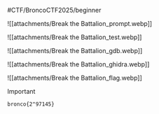 #CTF/BroncoCTF2025/beginner 

![[attachments/Break the Battalion_prompt.webp]]

![[attachments/Break the Battalion_test.webp]]

![[attachments/Break the Battalion_gdb.webp]]

![[attachments/Break the Battalion_ghidra.webp]]

![[attachments/Break the Battalion_flag.webp]]

> [!IMPORTANT]
>  `bronco{2"97145}`